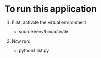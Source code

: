 # To run this application

1. First, activate the virtual environment
    - source venv/bin/activate

2. Now run:
    - python3 list.py